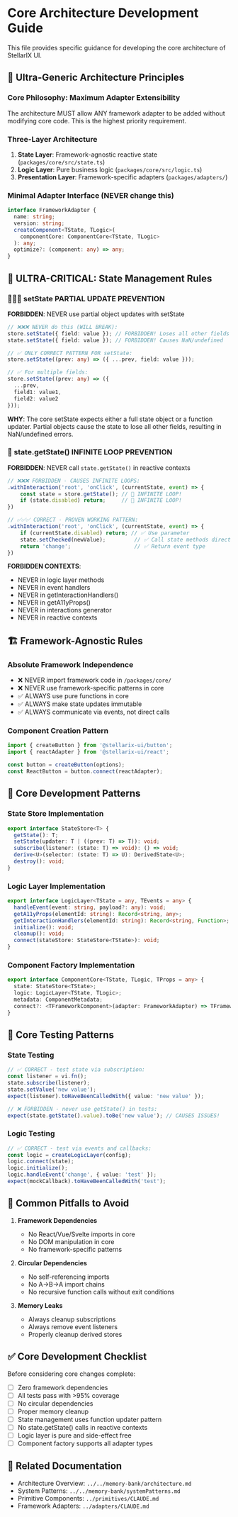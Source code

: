 # Core Architecture Development Guide

This file provides specific guidance for developing the core architecture of StellarIX UI.

## 🎯 Ultra-Generic Architecture Principles

### Core Philosophy: Maximum Adapter Extensibility
The architecture MUST allow ANY framework adapter to be added without modifying core code. This is the highest priority requirement.

### Three-Layer Architecture
1. **State Layer**: Framework-agnostic reactive state (`packages/core/src/state.ts`)
2. **Logic Layer**: Pure business logic (`packages/core/src/logic.ts`) 
3. **Presentation Layer**: Framework-specific adapters (`packages/adapters/`)

### Minimal Adapter Interface (NEVER change this)
```typescript
interface FrameworkAdapter {
  name: string;
  version: string;
  createComponent<TState, TLogic>(
    componentCore: ComponentCore<TState, TLogic>
  ): any;
  optimize?: (component: any) => any;
}
```

## 🚨 ULTRA-CRITICAL: State Management Rules

### 🚨🚨🚨 setState PARTIAL UPDATE PREVENTION

**FORBIDDEN**: NEVER use partial object updates with setState
```typescript
// ❌❌❌ NEVER do this (WILL BREAK):
store.setState({ field: value }); // FORBIDDEN! Loses all other fields
state.setState({ field: value }); // FORBIDDEN! Causes NaN/undefined

// ✅ ONLY CORRECT PATTERN FOR setState:
store.setState((prev: any) => ({ ...prev, field: value }));

// ✅ For multiple fields:
store.setState((prev: any) => ({ 
  ...prev, 
  field1: value1,
  field2: value2 
}));
```

**WHY**: The core setState expects either a full state object or a function updater. Partial objects cause the state to lose all other fields, resulting in NaN/undefined errors.

### 🚨 state.getState() INFINITE LOOP PREVENTION

**FORBIDDEN**: NEVER call `state.getState()` in reactive contexts
```typescript
// ❌❌❌ FORBIDDEN - CAUSES INFINITE LOOPS:
.withInteraction('root', 'onClick', (currentState, event) => {
    const state = store.getState(); // 🚨 INFINITE LOOP!
    if (state.disabled) return;     // 🚨 INFINITE LOOP!
})

// ✅✅✅ CORRECT - PROVEN WORKING PATTERN:
.withInteraction('root', 'onClick', (currentState, event) => {
    if (currentState.disabled) return; // ✅ Use parameter
    state.setChecked(newValue);         // ✅ Call state methods directly
    return 'change';                    // ✅ Return event type
})
```

**FORBIDDEN CONTEXTS**:
- NEVER in logic layer methods
- NEVER in event handlers
- NEVER in getInteractionHandlers()
- NEVER in getA11yProps()
- NEVER in interactions generator
- NEVER in reactive contexts

## 🏗️ Framework-Agnostic Rules

### Absolute Framework Independence
- ❌ NEVER import framework code in `/packages/core/`
- ❌ NEVER use framework-specific patterns in core
- ✅ ALWAYS use pure functions in core
- ✅ ALWAYS make state updates immutable
- ✅ ALWAYS communicate via events, not direct calls

### Component Creation Pattern
```typescript
import { createButton } from '@stellarix-ui/button';
import { reactAdapter } from '@stellarix-ui/react';

const button = createButton(options);
const ReactButton = button.connect(reactAdapter);
```

## 🔧 Core Development Patterns

### State Store Implementation
```typescript
export interface StateStore<T> {
  getState(): T;
  setState(updater: T | ((prev: T) => T)): void;
  subscribe(listener: (state: T) => void): () => void;
  derive<U>(selector: (state: T) => U): DerivedState<U>;
  destroy(): void;
}
```

### Logic Layer Implementation
```typescript
export interface LogicLayer<TState = any, TEvents = any> {
  handleEvent(event: string, payload?: any): void;
  getA11yProps(elementId: string): Record<string, any>;
  getInteractionHandlers(elementId: string): Record<string, Function>;
  initialize(): void;
  cleanup(): void;
  connect(stateStore: StateStore<TState>): void;
}
```

### Component Factory Implementation
```typescript
export interface ComponentCore<TState, TLogic, TProps = any> {
  state: StateStore<TState>;
  logic: LogicLayer<TState, TLogic>;
  metadata: ComponentMetadata;
  connect?: <TFrameworkComponent>(adapter: FrameworkAdapter) => TFrameworkComponent;
}
```

## 🧪 Core Testing Patterns

### State Testing
```typescript
// ✅ CORRECT - test state via subscription:
const listener = vi.fn();
state.subscribe(listener);
state.setValue('new value');
expect(listener).toHaveBeenCalledWith({ value: 'new value' });

// ❌ FORBIDDEN - never use getState() in tests:
expect(state.getState().value).toBe('new value'); // CAUSES ISSUES!
```

### Logic Testing
```typescript
// ✅ CORRECT - test via events and callbacks:
const logic = createLogicLayer(config);
logic.connect(state);
logic.initialize();
logic.handleEvent('change', { value: 'test' });
expect(mockCallback).toHaveBeenCalledWith('test');
```

## 🚫 Common Pitfalls to Avoid

1. **Framework Dependencies**
   - No React/Vue/Svelte imports in core
   - No DOM manipulation in core
   - No framework-specific patterns

2. **Circular Dependencies**
   - No self-referencing imports
   - No A→B→A import chains
   - No recursive function calls without exit conditions

3. **Memory Leaks**
   - Always cleanup subscriptions
   - Always remove event listeners
   - Properly cleanup derived stores

## ✅ Core Development Checklist

Before considering core changes complete:

- [ ] Zero framework dependencies
- [ ] All tests pass with >95% coverage
- [ ] No circular dependencies
- [ ] Proper memory cleanup
- [ ] State management uses function updater pattern
- [ ] No state.getState() calls in reactive contexts
- [ ] Logic layer is pure and side-effect free
- [ ] Component factory supports all adapter types

## 🔗 Related Documentation

- Architecture Overview: `../../memory-bank/architecture.md`
- System Patterns: `../../memory-bank/systemPatterns.md`
- Primitive Components: `../primitives/CLAUDE.md`
- Framework Adapters: `../adapters/CLAUDE.md`